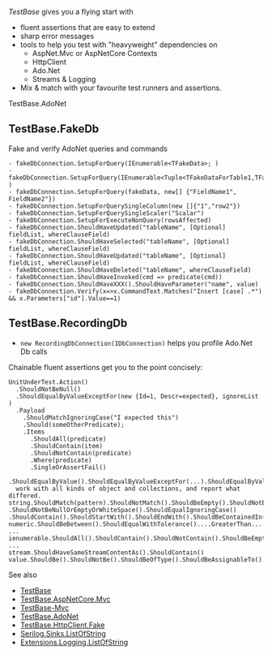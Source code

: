*TestBase* gives you a flying start with 
- fluent assertions that are easy to extend
- sharp error messages
- tools to help you test with "heavyweight" dependencies on 
    - AspNet.Mvc or AspNetCore Contexts
	- HttpClient
	- Ado.Net
	- Streams & Logging
- Mix & match with your favourite test runners and assertions.

TestBase.AdoNet

TestBase.FakeDb
------------------
Fake and verify AdoNet queries and commands
```
- fakeDbConnection.SetupForQuery(IEnumerable<TFakeData>; )
- fakeDbConnection.SetupForQuery(IEnumerable<Tuple<TFakeDataForTable1,TFakeDataForTable2>> )
- fakeDbConnection.SetupForQuery(fakeData, new[] {"FieldName1", FieldName2"})
- fakeDbConnection.SetupForQuerySingleColumn(new []{"1","row2"})
- fakeDbConnection.SetupForQuerySingleScaler("Scalar")
- fakeDbConnection.SetupForExecuteNonQuery(rowsAffected)
- fakeDbConnection.ShouldHaveUpdated("tableName", [Optional] fieldList, whereClauseField)
- fakeDbConnection.ShouldHaveSelected("tableName", [Optional] fieldList, whereClauseField)
- fakeDbConnection.ShouldHaveUpdated("tableName", [Optional] fieldList, whereClauseField)
- fakeDbConnection.ShouldHaveDeleted("tableName", whereClauseField)
- fakeDbConnection.ShouldHaveInvoked(cmd => predicate(cmd))
- fakeDbConnection.ShouldHaveXXX().ShouldHaveParameter("name", value)
- fakeDbConnection.Verify(x=>x.CommandText.Matches("Insert [case] .*") && x.Parameters["id"].Value==1)
```

TestBase.RecordingDb
--------------------
* `new RecordingDbConnection(IDbConnection)` helps you profile Ado.Net Db calls


Chainable fluent assertions get you to the point concisely:
```
UnitUnderTest.Action()
  .ShouldNotBeNull()
  .ShouldEqualByValueExceptFor(new {Id=1, Descr=expected}, ignoreList )
  .Payload
    .ShouldMatchIgnoringCase("I expected this")
	.Should(someOtherPredicate);
	.Items
      .ShouldAll(predicate)
	  .ShouldContain(item)
	  .ShouldNotContain(predicate)
	  .Where(predicate)
	  .SingleOrAssertFail()

.ShouldEqualByValue().ShouldEqualByValueExceptFor(...).ShouldEqualByValueOnMembers()
  work with all kinds of object and collections, and report what differed.
string.ShouldMatch(pattern).ShouldNotMatch().ShouldBeEmpty().ShouldNotBeEmpty()
.ShouldNotBeNullOrEmptyOrWhiteSpace().ShouldEqualIgnoringCase()
.ShouldContain().ShouldStartWith().ShouldEndWith().ShouldBeContainedIn().ShouldBeOneOf().ShouldNotBeOneOf()
numeric.ShouldBeBetween().ShouldEqualWithTolerance()....GreaterThan....LessThan...GreaterOrEqualTo ...
ienumerable.ShouldAll().ShouldContain().ShouldNotContain().ShouldBeEmpty().ShouldNotBeEmpty() ...
stream.ShouldHaveSameStreamContentAs().ShouldContain()
value.ShouldBe().ShouldNotBe().ShouldBeOfType().ShouldBeAssignableTo()...
```

See also
 - [TestBase](https://www.nuget.org/packages/TestBase)
 - [TestBase.AspNetCore.Mvc](https://www.nuget.org/packages/TestBase.AspNetCore.Mvc)
 - [TestBase-Mvc](https://www.nuget.org/packages/TestBase-Mvc)
 - [TestBase.AdoNet](https://www.nuget.org/packages/TestBase.AdoNet)
 - [TestBase.HttpClient.Fake](https://www.nuget.org/packages/TestBase.HttpClient.Fake)
 - [Serilog.Sinks.ListOfString](https://www.nuget.org/packages/Serilog.Sinks.Listofstring)
 - [Extensions.Logging.ListOfString](https://www.nuget.org/packages/Extensions.Logging.ListOfString)
